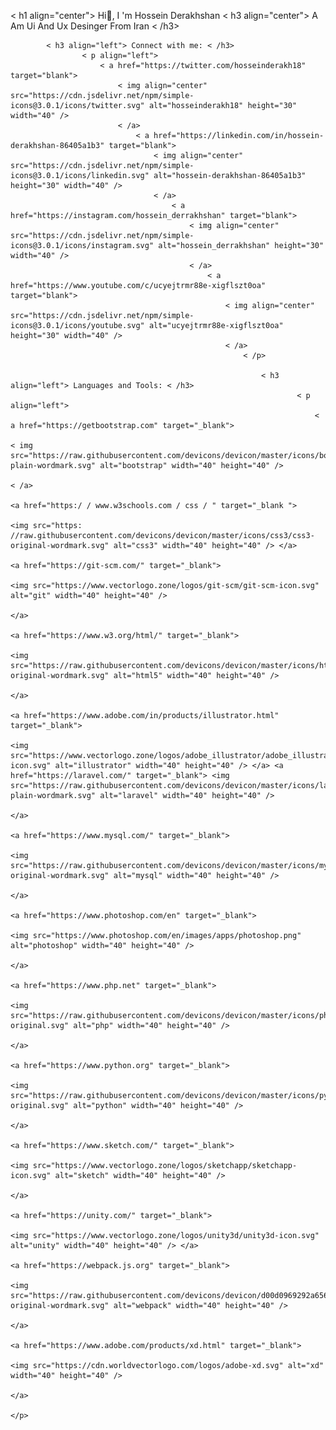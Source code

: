 < h1 align="center"> Hi👋, I 'm Hossein Derakhshan</h1>
    < h3 align="center"> A Am Ui And Ux Desinger From Iran < /h3>

            < h3 align="left"> Connect with me: < /h3>
                    < p align="left">
                        < a href="https://twitter.com/hosseinderakh18" target="blank">
                            < img align="center" src="https://cdn.jsdelivr.net/npm/simple-icons@3.0.1/icons/twitter.svg" alt="hosseinderakh18" height="30" width="40" />
                            < /a>
                                < a href="https://linkedin.com/in/hossein-derakhshan-86405a1b3" target="blank">
                                    < img align="center" src="https://cdn.jsdelivr.net/npm/simple-icons@3.0.1/icons/linkedin.svg" alt="hossein-derakhshan-86405a1b3" height="30" width="40" />
                                    < /a>
                                        < a href="https://instagram.com/hossein_derrakhshan" target="blank">
                                            < img align="center" src="https://cdn.jsdelivr.net/npm/simple-icons@3.0.1/icons/instagram.svg" alt="hossein_derrakhshan" height="30" width="40" />
                                            < /a>
                                                < a href="https://www.youtube.com/c/ucyejtrmr88e-xigflszt0oa" target="blank">
                                                    < img align="center" src="https://cdn.jsdelivr.net/npm/simple-icons@3.0.1/icons/youtube.svg" alt="ucyejtrmr88e-xigflszt0oa" height="30" width="40" />
                                                    < /a>
                                                        < /p>

                                                            < h3 align="left"> Languages and Tools: < /h3>
                                                                    < p align="left">
                                                                        < a href="https://getbootstrap.com" target="_blank">
                                                                            < img src="https://raw.githubusercontent.com/devicons/devicon/master/icons/bootstrap/bootstrap-plain-wordmark.svg" alt="bootstrap" width="40" height="40" />
                                                                            < /a>
                                                                                <a href="https:/ / www.w3schools.com / css / " target="_blank ">
                                                                                    <img src="https: //raw.githubusercontent.com/devicons/devicon/master/icons/css3/css3-original-wordmark.svg" alt="css3" width="40" height="40" /> </a>
                                                                                <a href="https://git-scm.com/" target="_blank">
                                                                                    <img src="https://www.vectorlogo.zone/logos/git-scm/git-scm-icon.svg" alt="git" width="40" height="40" />
                                                                                </a>
                                                                                <a href="https://www.w3.org/html/" target="_blank">
                                                                                    <img src="https://raw.githubusercontent.com/devicons/devicon/master/icons/html5/html5-original-wordmark.svg" alt="html5" width="40" height="40" />
                                                                                </a>
                                                                                <a href="https://www.adobe.com/in/products/illustrator.html" target="_blank">
                                                                                    <img src="https://www.vectorlogo.zone/logos/adobe_illustrator/adobe_illustrator-icon.svg" alt="illustrator" width="40" height="40" /> </a> <a href="https://laravel.com/" target="_blank"> <img src="https://raw.githubusercontent.com/devicons/devicon/master/icons/laravel/laravel-plain-wordmark.svg" alt="laravel" width="40" height="40" />
                                                                                </a>
                                                                                <a href="https://www.mysql.com/" target="_blank">
                                                                                    <img src="https://raw.githubusercontent.com/devicons/devicon/master/icons/mysql/mysql-original-wordmark.svg" alt="mysql" width="40" height="40" />
                                                                                </a>
                                                                                <a href="https://www.photoshop.com/en" target="_blank">
                                                                                    <img src="https://www.photoshop.com/en/images/apps/photoshop.png" alt="photoshop" width="40" height="40" />
                                                                                </a>
                                                                                <a href="https://www.php.net" target="_blank">
                                                                                    <img src="https://raw.githubusercontent.com/devicons/devicon/master/icons/php/php-original.svg" alt="php" width="40" height="40" />
                                                                                </a>
                                                                                <a href="https://www.python.org" target="_blank">
                                                                                    <img src="https://raw.githubusercontent.com/devicons/devicon/master/icons/python/python-original.svg" alt="python" width="40" height="40" />
                                                                                </a>
                                                                                <a href="https://www.sketch.com/" target="_blank">
                                                                                    <img src="https://www.vectorlogo.zone/logos/sketchapp/sketchapp-icon.svg" alt="sketch" width="40" height="40" />
                                                                                </a>
                                                                                <a href="https://unity.com/" target="_blank">
                                                                                    <img src="https://www.vectorlogo.zone/logos/unity3d/unity3d-icon.svg" alt="unity" width="40" height="40" /> </a>
                                                                                <a href="https://webpack.js.org" target="_blank">
                                                                                    <img src="https://raw.githubusercontent.com/devicons/devicon/d00d0969292a6569d45b06d3f350f463a0107b0d/icons/webpack/webpack-original-wordmark.svg" alt="webpack" width="40" height="40" />
                                                                                </a>
                                                                                <a href="https://www.adobe.com/products/xd.html" target="_blank">
                                                                                    <img src="https://cdn.worldvectorlogo.com/logos/adobe-xd.svg" alt="xd" width="40" height="40" />
                                                                                </a>
                                                                                </p>

